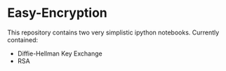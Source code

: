 # Easy-Encryption<br />
This repository contains two very simplistic ipython notebooks.
  Currently contained:
  - Diffie-Hellman Key Exchange
  - RSA